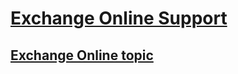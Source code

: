 # [Exchange Online Support](../exchange-online.md)

## [Exchange Online topic](../online-dummy-topic.md)